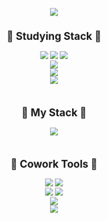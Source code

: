 <div align="center">
  <img src="https://capsule-render.vercel.app/api?type=venom&color=gradient&height=200&section=header&text=안녕하세요!%20전%20라희에요!&fontSize=50"/>
  <br>
  <h2>🍑 Studying Stack 🍑</h2>
  <img src="https://img.shields.io/badge/HTML5-E34F26?style=for-the-badge&logo=html5&logoColor=white"/> <img src="https://img.shields.io/badge/CSS3-1572B6?style=for-the-badge&logo=css3&logoColor=white"/> <img src="https://img.shields.io/badge/JavaScript-F7DF1E?style=for-the-badge&logo=JavaScript&logoColor=black">
  <br>
  <img src="https://img.shields.io/badge/Vue.js-35495E?style=for-the-badge&logo=vue.js&logoColor=4FC08D"/> 
  <br>
  <img src="https://img.shields.io/badge/Python-14354C?style=for-the-badge&logo=python&logoColor=white">
  <br>
  <img src="https://img.shields.io/badge/Flutter-02569B?style=for-the-badge&logo=flutter&logoColor=white"/>
  <br>
  <br>

  <h2>🥨 My Stack 🥨</h2>
  <img src="https://img.shields.io/badge/Swift-FA7343?style=for-the-badge&logo=swift&logoColor=white">
  <br>
  <br>

  <h2>🍒 Cowork Tools 🍒</h2>
  <img src="https://img.shields.io/badge/GitHub-100000?style=for-the-badge&logo=github&logoColor=white"/> <img src="https://img.shields.io/badge/Notion-000000?style=for-the-badge&logo=notion&logoColor=white"/>
  <br>
  <img src="https://img.shields.io/badge/Discord-7289DA?style=for-the-badge&logo=discord&logoColor=white"/> <img src="https://img.shields.io/badge/Slack-4A154B?style=for-the-badge&logo=slack&logoColor=white"/>
  <br>
  <img src="https://img.shields.io/badge/Figma-F24E1E?style=for-the-badge&logo=figma&logoColor=white"/>
  <br>
  <img src="(https://img.shields.io/badge/Adobe%20Photoshop-31A8FF?style=for-the-badge&logo=Adobe%20Photoshop&logoColor=white"/>
</div>
